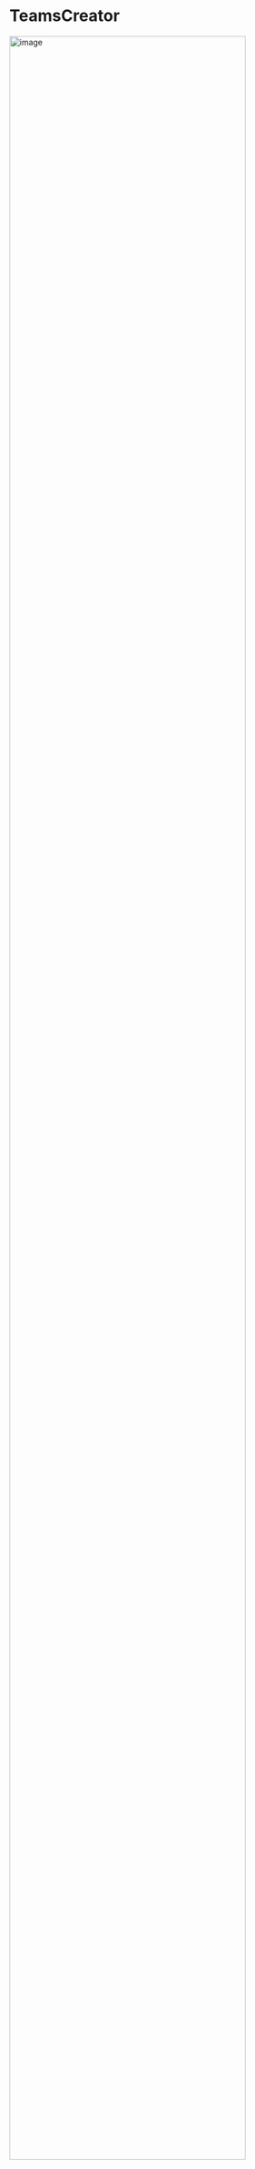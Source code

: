 # TeamsCreator

<img width="416" height="3736" alt="image" src="https://github.com/user-attachments/assets/085ec48e-cf7a-43bd-afbc-86d8dc6beb59" />
